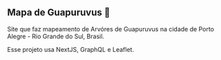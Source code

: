 
## Mapa de Guapuruvus :palm_tree:

Site que faz mapeamento de Arvóres de Guapuruvus na cidade de Porto Alegre -  Rio Grande do Sul, Brasil.

Esse projeto usa NextJS, GraphQL e Leaflet.